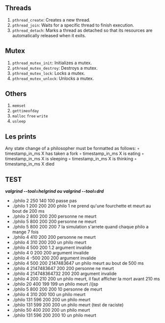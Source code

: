 ## Threads

1. `pthread_create`: Creates a new thread.
2. `pthread_join`: Waits for a specific thread to finish execution.
3. `pthread_detach`: Marks a thread as detached so that its resources are automatically released when it exits.

## Mutex

1. `pthread_mutex_init`: Initializes a mutex.
2. `pthread_mutex_destroy`: Destroys a mutex.
3. `pthread_mutex_lock`: Locks a mutex.
4. `pthread_mutex_unlock`: Unlocks a mutex.

## Others

1. `memset`
2. `gettimeofday`
3. `malloc` `free` `write`
4. `usleep`

## Les prints 

Any state change of a philosopher must be formatted as follows:
◦ timestamp_in_ms X has taken a fork
◦ timestamp_in_ms X is eating
◦ timestamp_in_ms X is sleeping
◦ timestamp_in_ms X is thinking
◦ timestamp_in_ms X died

## TEST

***valgrind --tool=helgrind ou valgrind --tool=drd***


- ./philo 2 250 140 100 passe pas
- ./philo 1 200 200 200	philo 1 ne prend qu'une fourchette et meurt au bout de 200 ms
- ./philo 2 800 200 200	personne ne meurt
- ./philo 5 800 200 200	personne ne meurt
- ./philo 5 800 200 200 7 la simulation s'arrete quand chaque philo a mange 7 fois
- ./philo 4 410 200 200	personne ne meurt
- ./philo 4 310 200 200	un philo meurt
- ./philo 4 500 200 1.2	argument invalide
- ./philo 4 0 200 200	argument invalide
- ./philo 4 -500 200 200	argument invalide
- ./philo 4 500 200 2147483647	un philo meurt au bout de 500 ms
- ./philo 4 2147483647 200 200	personne ne meurt
- ./philo 4 214748364732 200 200	argument invalide
- ./philo 4 200 210 200	un philo meurt, il faut afficher la mort avant 210 ms
- ./philo 20 400 199 199 un philo meurt //jsp
- ./philo 5 800 200 200 10 personne de meurt
- ./philo 4 310 200 100 un philo meurt
- ./philo 131 596 200 200 un philo meurt
- ./philo 131 599 200 200 un philo meurt (test de raciste)
- ./philo 50 400 200 200 un philo meurt
- ./philo 131 596 200 200 10 un philo meurt
